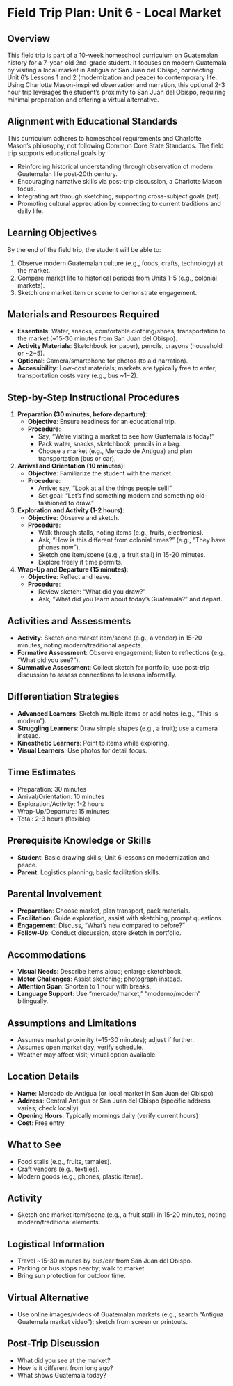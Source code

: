 # Field Trip Plan: Unit 6 - Local Market

## Overview
This field trip is part of a 10-week homeschool curriculum on Guatemalan history for a 7-year-old 2nd-grade student. It focuses on modern Guatemala by visiting a local market in Antigua or San Juan del Obispo, connecting Unit 6’s Lessons 1 and 2 (modernization and peace) to contemporary life. Using Charlotte Mason-inspired observation and narration, this optional 2-3 hour trip leverages the student’s proximity to San Juan del Obispo, requiring minimal preparation and offering a virtual alternative.

## Alignment with Educational Standards
This curriculum adheres to homeschool requirements and Charlotte Mason’s philosophy, not following Common Core State Standards. The field trip supports educational goals by:
- Reinforcing historical understanding through observation of modern Guatemalan life post-20th century.
- Encouraging narrative skills via post-trip discussion, a Charlotte Mason focus.
- Integrating art through sketching, supporting cross-subject goals (art).
- Promoting cultural appreciation by connecting to current traditions and daily life.

## Learning Objectives
By the end of the field trip, the student will be able to:
1. Observe modern Guatemalan culture (e.g., foods, crafts, technology) at the market.
2. Compare market life to historical periods from Units 1-5 (e.g., colonial markets).
3. Sketch one market item or scene to demonstrate engagement.

## Materials and Resources Required
- **Essentials**: Water, snacks, comfortable clothing/shoes, transportation to the market (~15-30 minutes from San Juan del Obispo).
- **Activity Materials**: Sketchbook (or paper), pencils, crayons (household or ~$2-$5).
- **Optional**: Camera/smartphone for photos (to aid narration).
- **Accessibility**: Low-cost materials; markets are typically free to enter; transportation costs vary (e.g., bus ~$1-$2).

## Step-by-Step Instructional Procedures
1. **Preparation (30 minutes, before departure)**:
   - **Objective**: Ensure readiness for an educational trip.
   - **Procedure**:
     - Say, “We’re visiting a market to see how Guatemala is today!”
     - Pack water, snacks, sketchbook, pencils in a bag.
     - Choose a market (e.g., Mercado de Antigua) and plan transportation (bus or car).
2. **Arrival and Orientation (10 minutes)**:
   - **Objective**: Familiarize the student with the market.
   - **Procedure**:
     - Arrive; say, “Look at all the things people sell!”
     - Set goal: “Let’s find something modern and something old-fashioned to draw.”
3. **Exploration and Activity (1-2 hours)**:
   - **Objective**: Observe and sketch.
   - **Procedure**:
     - Walk through stalls, noting items (e.g., fruits, electronics).
     - Ask, “How is this different from colonial times?” (e.g., “They have phones now”).
     - Sketch one item/scene (e.g., a fruit stall) in 15-20 minutes.
     - Explore freely if time permits.
4. **Wrap-Up and Departure (15 minutes)**:
   - **Objective**: Reflect and leave.
   - **Procedure**:
     - Review sketch: “What did you draw?”
     - Ask, “What did you learn about today’s Guatemala?” and depart.

## Activities and Assessments
- **Activity**: Sketch one market item/scene (e.g., a vendor) in 15-20 minutes, noting modern/traditional aspects.
- **Formative Assessment**: Observe engagement; listen to reflections (e.g., “What did you see?”).
- **Summative Assessment**: Collect sketch for portfolio; use post-trip discussion to assess connections to lessons informally.

## Differentiation Strategies
- **Advanced Learners**: Sketch multiple items or add notes (e.g., “This is modern”).
- **Struggling Learners**: Draw simple shapes (e.g., a fruit); use a camera instead.
- **Kinesthetic Learners**: Point to items while exploring.
- **Visual Learners**: Use photos for detail focus.

## Time Estimates
- Preparation: 30 minutes
- Arrival/Orientation: 10 minutes
- Exploration/Activity: 1-2 hours
- Wrap-Up/Departure: 15 minutes
- Total: 2-3 hours (flexible)

## Prerequisite Knowledge or Skills
- **Student**: Basic drawing skills; Unit 6 lessons on modernization and peace.
- **Parent**: Logistics planning; basic facilitation skills.

## Parental Involvement
- **Preparation**: Choose market, plan transport, pack materials.
- **Facilitation**: Guide exploration, assist with sketching, prompt questions.
- **Engagement**: Discuss, “What’s new compared to before?”
- **Follow-Up**: Conduct discussion, store sketch in portfolio.

## Accommodations
- **Visual Needs**: Describe items aloud; enlarge sketchbook.
- **Motor Challenges**: Assist sketching; photograph instead.
- **Attention Span**: Shorten to 1 hour with breaks.
- **Language Support**: Use “mercado/market,” “moderno/modern” bilingually.

## Assumptions and Limitations
- Assumes market proximity (~15-30 minutes); adjust if further.
- Assumes open market day; verify schedule.
- Weather may affect visit; virtual option available.

## Location Details
- **Name**: Mercado de Antigua (or local market in San Juan del Obispo)
- **Address**: Central Antigua or San Juan del Obispo (specific address varies; check locally)
- **Opening Hours**: Typically mornings daily (verify current hours)
- **Cost**: Free entry

## What to See
- Food stalls (e.g., fruits, tamales).
- Craft vendors (e.g., textiles).
- Modern goods (e.g., phones, plastic items).

## Activity
- Sketch one market item/scene (e.g., a fruit stall) in 15-20 minutes, noting modern/traditional elements.

## Logistical Information
- Travel ~15-30 minutes by bus/car from San Juan del Obispo.
- Parking or bus stops nearby; walk to market.
- Bring sun protection for outdoor time.

## Virtual Alternative
- Use online images/videos of Guatemalan markets (e.g., search “Antigua Guatemala market video”); sketch from screen or printouts.

## Post-Trip Discussion
- What did you see at the market?
- How is it different from long ago?
- What shows Guatemala today?
